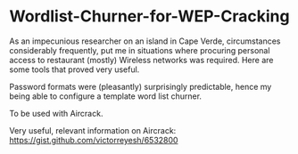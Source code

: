 # Wordlist-Churner-for-WEP-Cracking
As an impecunious researcher on an island in Cape Verde, circumstances considerably frequently, put me in situations where procuring personal access to restaurant (mostly) Wireless networks was required. Here are some tools that proved very useful.

Password formats were (pleasantly) surprisingly predictable, hence my being able to configure a template word list churner.

To be used with Aircrack.

Very useful, relevant information on Aircrack: https://gist.github.com/victorreyesh/6532800
